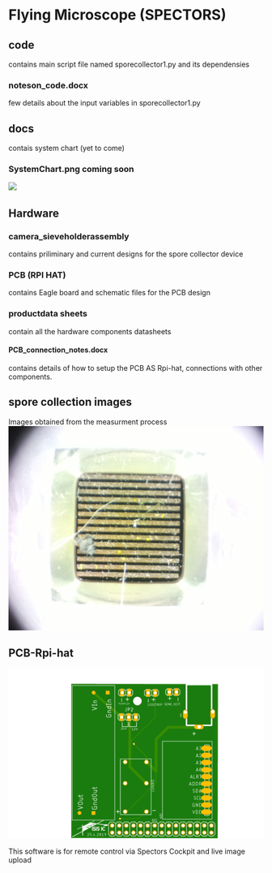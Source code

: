 # Flying Microscope (SPECTORS)

## code 
contains main script file named sporecollector1.py and its dependensies
### noteson_code.docx 
few details about the input variables in sporecollector1.py

## docs 
contais system chart (yet to come)
### SystemChart.png coming soon
<img src="/docs/SystemChart.png">

## Hardware
### camera_sieveholderassembly
contains priliminary and current designs for the spore collector device
### PCB (RPI HAT)
 contains Eagle board and schematic files for the PCB design
### productdata sheets
contain all the hardware components datasheets
#### PCB_connection_notes.docx 
contains details of how to setup the PCB AS Rpi-hat, connections with other components.

## spore collection images
Images obtained from the measurment process
<img src="/spore collection images/image023.jpg">


## PCB-Rpi-hat
<img src="/Hardware/PCB (RPI HAT)/shield_sporecollector v4.png">








This software is for remote control via Spectors Cockpit and live image upload